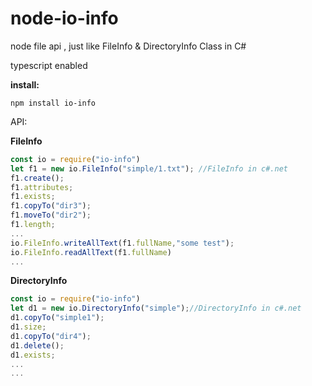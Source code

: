 # node-io-info

node file api ,  just like FileInfo &amp; DirectoryInfo  Class in C# 

typescript enabled

__install:__

```
npm install io-info
```

API:

__FileInfo__ 

```javascript
const io = require("io-info")
let f1 = new io.FileInfo("simple/1.txt"); //FileInfo in c#.net
f1.create();
f1.attributes;
f1.exists;
f1.copyTo("dir3");
f1.moveTo("dir2");
f1.length;
...
io.FileInfo.writeAllText(f1.fullName,"some test");
io.FileInfo.readAllText(f1.fullName)
...

```

__DirectoryInfo__

```javascript
const io = require("io-info")
let d1 = new io.DirectoryInfo("simple");//DirectoryInfo in c#.net
d1.copyTo("simple1");
d1.size;
d1.copyTo("dir4");
d1.delete();
d1.exists;
...
...

```

